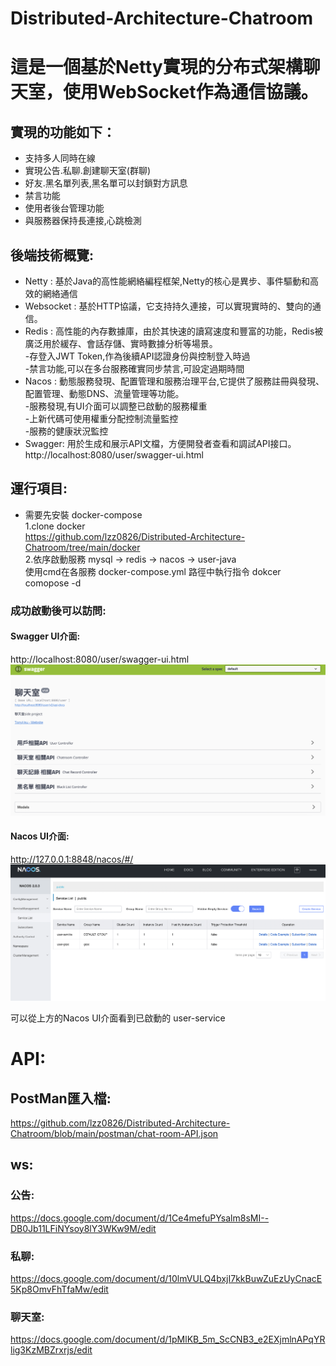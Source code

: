 # Distributed-Architecture-Chatroom

# 這是一個基於Netty實現的分布式架構聊天室，使用WebSocket作為通信協議。

## 實現的功能如下：
- 支持多人同時在線<br />
- 實現公告.私聊.創建聊天室(群聊)<br />
- 好友.黑名單列表,黑名單可以封鎖對方訊息<br />
- 禁言功能<br />
- 使用者後台管理功能<br />
- 與服務器保持長連接,心跳檢測<br />

## 後端技術概覽:

-  Netty : 基於Java的高性能網絡編程框架,Netty的核心是異步、事件驅動和高效的網絡通信<br />
-  Websocket : 基於HTTP協議，它支持持久連接，可以實現實時的、雙向的通信。<br />
-  Redis : 高性能的內存數據庫，由於其快速的讀寫速度和豐富的功能，Redis被廣泛用於緩存、會話存儲、實時數據分析等場景。<br />
-存登入JWT Token,作為後續API認證身份與控制登入時過<br />
-禁言功能,可以在多台服務確實同步禁言,可設定過期時間<br />
-  Nacos : 動態服務發現、配置管理和服務治理平台,它提供了服務註冊與發現、配置管理、動態DNS、流量管理等功能。<br />
-服務發現,有UI介面可以調整已啟動的服務權重<br />
-上新代碼可使用權重分配控制流量監控<br />
-服務的健康狀況監控<br />
-  Swagger: 用於生成和展示API文檔，方便開發者查看和調試API接口。<br />
http://localhost:8080/user/swagger-ui.html

## 運行項目:
* 需要先安裝 docker-compose<br />
1.clone docker<br />
  https://github.com/lzz0826/Distributed-Architecture-Chatroom/tree/main/docker <br />
2.依序啟動服務 mysql -> redis -> nacos -> user-java <br />
使用cmd在各服務 docker-compose.yml 路徑中執行指令 dokcer comopose -d <br />

### 成功啟動後可以訪問:

#### Swagger UI介面:
http://localhost:8080/user/swagger-ui.html <br />
![image](https://raw.githubusercontent.com/lzz0826/Distributed-Architecture-Chatroom/main/images/%E6%88%AA%E5%9C%96%202023-07-17%20%E4%B8%8B%E5%8D%883.07.13.png)

#### Nacos UI介面:
http://127.0.0.1:8848/nacos/#/ <br />
![image](https://raw.githubusercontent.com/lzz0826/Distributed-Architecture-Chatroom/main/images/%E6%88%AA%E5%9C%96%202023-07-17%20%E4%B8%8B%E5%8D%883.07.05.png)

可以從上方的Nacos UI介面看到已啟動的 user-service

# API:
## PostMan匯入檔: <br />
https://github.com/lzz0826/Distributed-Architecture-Chatroom/blob/main/postman/chat-room-API.json <br />

## ws: <br />
### 公告: <br />
https://docs.google.com/document/d/1Ce4mefuPYsalm8sMI--DB0Jb11LFiNYsoy8lY3WKw9M/edit <br />
### 私聊: <br />
https://docs.google.com/document/d/10lmVULQ4bxjI7kkBuwZuEzUyCnacE5Kp8OmvFhTfaMw/edit <br />
### 聊天室: <br />
https://docs.google.com/document/d/1pMlKB_5m_ScCNB3_e2EXjmlnAPqYRlig3KzMBZrxrjs/edit <br />



 









